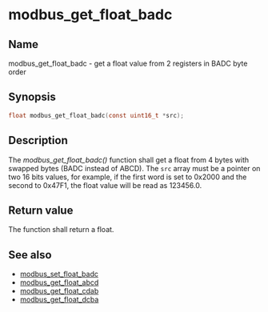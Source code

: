 # modbus_get_float_badc

## Name

modbus_get_float_badc - get a float value from 2 registers in BADC byte order

## Synopsis

```c
float modbus_get_float_badc(const uint16_t *src);
```

## Description

The *modbus_get_float_badc()* function shall get a float from 4 bytes with
swapped bytes (BADC instead of ABCD). The `src` array must be a pointer on two
16 bits values, for example, if the first word is set to 0x2000 and the second
to 0x47F1, the float value will be read as 123456.0.

## Return value

The function shall return a float.

## See also

- [modbus_set_float_badc](modbus_set_float_badc)
- [modbus_get_float_abcd](modbus_get_float_abcd)
- [modbus_get_float_cdab](modbus_get_float_cdab)
- [modbus_get_float_dcba](modbus_get_float_dcba)
